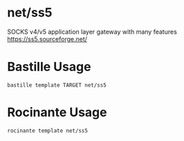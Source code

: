 # net/ss5
SOCKS v4/v5 application layer gateway with many features
https://ss5.sourceforge.net/

# Bastille Usage
```shell
bastille template TARGET net/ss5
```

# Rocinante Usage
```shell
rocinante template net/ss5
```
